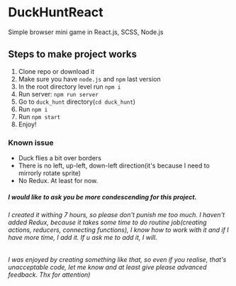 # DuckHuntReact
Simple browser mini game in React.js, SCSS, Node.js

## Steps to make project works

1. Clone repo or download it
2. Make sure you have `node.js` and `npm` last version
3. In the root directory level run ```npm i```
4. Run server: `npm run server`
5. Go to `duck_hunt` directory(`cd duck_hunt`)
6. Run `npm i`
7. Run `npm start`
8. Enjoy!


### Known issue

- Duck flies a bit over borders
- There is no left, up-left, down-left direction(it's because I need to mirrorly rotate sprite)
- No Redux. At least for now.

##### I would like to ask you be more condescending for this project.
###### I created it withing 7 hours, so please don't punish me too much. I haven't added Redux, because it takes some time to do routine job(creating actions, reducers, connecting functions), I know how to work with it and if I have more time, I add it. If u ask me to add it, I will.
###### I was enjoyed by creating something like that, so even if you realise, that's unacceptable code, let me know and at least give please advanced feedback. Thx for attention) 
 

